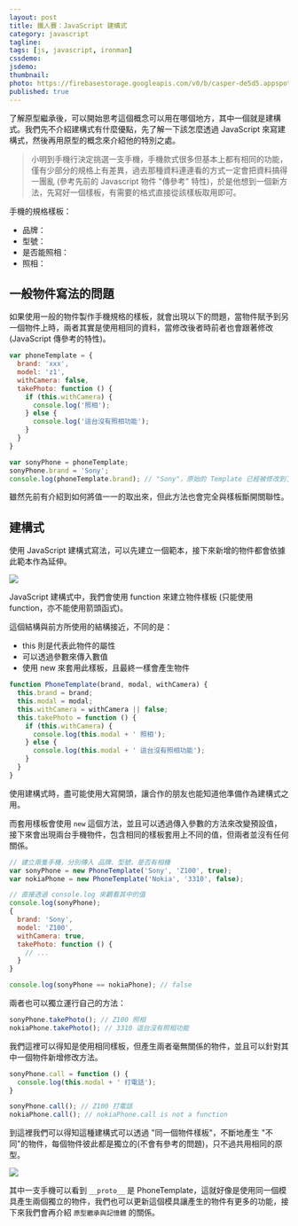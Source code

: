 ```yaml
---
layout: post
title: 鐵人賽：JavaScript 建構式
category: javascript
tagline:
tags: [js, javascript, ironman]
cssdemo:
jsdemo:
thumbnail:
photo: https://firebasestorage.googleapis.com/v0/b/casper-de5d5.appspot.com/o/images%2Fblog%2F201712%2F18_ironman_c15_1.jpg?alt=media&token=5837a3bd-a2a2-4a75-a265-3112a3f1a2e4
published: true
---
```


了解原型繼承後，可以開始思考這個概念可以用在哪個地方，其中一個就是建構式。我們先不介紹建構式有什麼優點，先了解一下該怎麼透過 JavaScript 來寫建構式，然後再用原型的概念來介紹他的特別之處。

> 小明到手機行決定挑選一支手機，手機款式很多但基本上都有相同的功能，僅有少部分的規格上有差異，過去那種資料連連看的方式一定會把資料搞得一團亂 (參考先前的 Javascript 物件 "傳參考" 特性)，於是他想到一個新方法，先寫好一個樣板，有需要的格式直接從該樣板取用即可。

手機的規格樣板：
- 品牌：
- 型號：
- 是否能照相：
- 照相：

## 一般物件寫法的問題

如果使用一般的物件製作手機規格的樣板，就會出現以下的問題，當物件賦予到另一個物件上時，兩者其實是使用相同的資料，當修改後者時前者也會跟著修改 (JavaScript 傳參考的特性)。

```js
var phoneTemplate = {
  brand: 'xxx',
  model: 'z1',
  withCamera: false,
  takePhoto: function () {
    if (this.withCamera) {
      console.log('照相');
    } else {
      console.log('這台沒有照相功能');
    }
  }
}

var sonyPhone = phoneTemplate;
sonyPhone.brand = 'Sony';
console.log(phoneTemplate.brand); // "Sony"，原始的 Template 已經被修改到了
```

雖然先前有介紹到如何將值一一的取出來，但此方法也會完全與樣板斷開關聯性。

## 建構式

使用 JavaScript 建構式寫法，可以先建立一個範本，接下來新增的物件都會依據此範本作為延伸。

![](https://firebasestorage.googleapis.com/v0/b/casper-de5d5.appspot.com/o/images%2Fblog%2F201712%2F18_ironman_c15_1.jpg?alt=media&token=5837a3bd-a2a2-4a75-a265-3112a3f1a2e4)

JavaScript 建構式中，我們會使用 function 來建立物件樣板 (只能使用 function，亦不能使用箭頭函式)。

這個結構與前方所使用的結構接近，不同的是：
- this 則是代表此物件的屬性
- 可以透過參數來傳入數值
- 使用 new 來套用此樣板，且最終一樣會產生物件

```js
function PhoneTemplate(brand, modal, withCamera) {
  this.brand = brand;
  this.modal = modal;
  this.withCamera = withCamera || false;
  this.takePhoto = function () {
    if (this.withCamera) {
      console.log(this.modal + ' 照相');
    } else {
      console.log(this.modal + ' 這台沒有照相功能');
    }
  }
}
```

使用建構式時，盡可能使用大寫開頭，讓合作的朋友也能知道他準備作為建構式之用。

而套用樣板會使用 `new` 這個方法，並且可以透過傳入參數的方法來改變預設值，接下來會出現兩台手機物件，包含相同的樣板套用上不同的值，但兩者並沒有任何關係。

```js
// 建立兩隻手機，分別傳入 品牌、型號、是否有相機
var sonyPhone = new PhoneTemplate('Sony', 'Z100', true);
var nokiaPhone = new PhoneTemplate('Nokia', '3310', false);

// 直接透過 console.log 來觀看其中的值
console.log(sonyPhone);
{
  brand: 'Sony',
  model: 'Z100',
  withCamera: true,
  takePhoto: function () {
    // ...
  }
}

console.log(sonyPhone == nokiaPhone); // false
```

兩者也可以獨立運行自己的方法：

```js
sonyPhone.takePhoto(); // Z100 照相
nokiaPhone.takePhoto(); // 3310 這台沒有照相功能
```

我們這裡可以得知是使用相同樣板，但產生兩者毫無關係的物件，並且可以針對其中一個物件新增修改方法。

```js
sonyPhone.call = function () {
  console.log(this.modal + ' 打電話');
}

sonyPhone.call(); // Z100 打電話
nokiaPhone.call(); // nokiaPhone.call is not a function
```

到這裡我們可以得知這種建構式可以透過 "同一個物件樣板"，不斷地產生 "不同"的物件，每個物件彼此都是獨立的(不會有參考的問題)，只不過共用相同的原型。

![](https://firebasestorage.googleapis.com/v0/b/casper-de5d5.appspot.com/o/images%2Fblog%2F201712%2F%E8%9E%A2%E5%B9%95%E5%BF%AB%E7%85%A7%202017-12-18%20%E4%B8%8A%E5%8D%8810.06.58.png?alt=media&token=08026e73-684d-40ab-9340-1525e0a4b112)

其中一支手機可以看到 `__proto__` 是 PhoneTemplate，這就好像是使用同一個模具產生兩個獨立的物件，我們也可以更新這個模具讓產生的物件有更多的功能，接下來我們會再介紹 `原型繼承與記憶體` 的關係。

